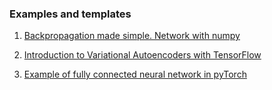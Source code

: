 ### Examples and templates
1. [Backpropagation made simple. Network with numpy](https://github.com/FullSimplify/Examples/blob/master/net_numpy3.ipynb)

2. [Introduction to Variational Autoencoders with TensorFlow](https://github.com/FullSimplify/Examples/blob/master/Introduction%20to%20Variational%20Autoencoders_1.ipynb)

3. [Example of fully connected neural network in pyTorch](https://github.com/FullSimplify/Examples/blob/master/iris_fcnn_example.ipynb)
